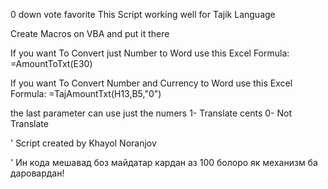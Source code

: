 
0
down vote
favorite
This Script working well for Tajik Language

Create Macros on VBA and put it there

If you want To Convert just Number to Word use this Excel Formula: =AmountToTxt(E30)

If you want To Convert Number and Currency to Word use this Excel Formula: =TajAmountTxt(H13,B5,"0")

the last parameter can use just the numers 1- Translate cents 0- Not Translate


' Script created by Khayol Noranjov

' Ин кода мешавад боз майдатар кардан аз 100 болоро як механизм ба даровардан!
